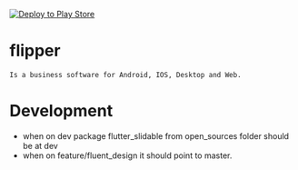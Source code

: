 [![Deploy to Play Store](https://github.com/yegobox/flipper/actions/workflows/release_deploy_play_store.yml/badge.svg)](https://github.com/yegobox/flipper/actions/workflows/release_deploy_play_store.yml)
# flipper
    Is a business software for Android, IOS, Desktop and Web.
# Development
- when on dev package flutter_slidable from open_sources folder should be at dev
- when on feature/fluent_design it should point to master.
